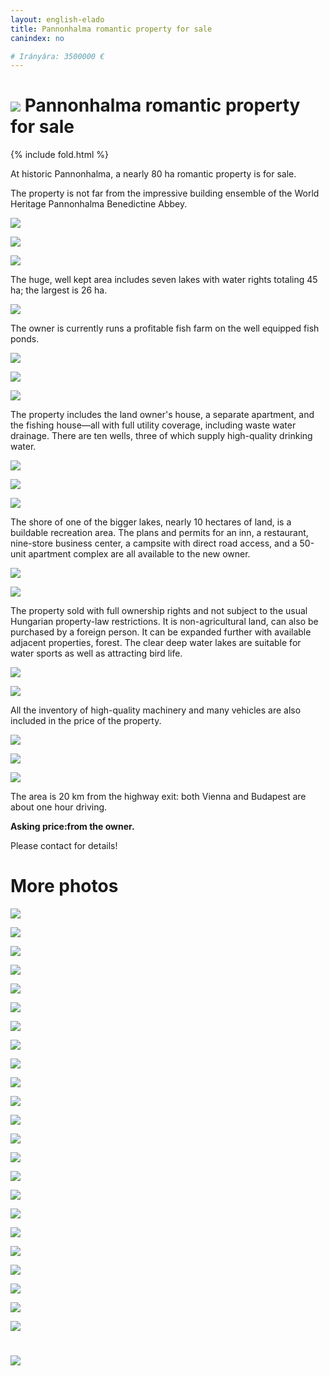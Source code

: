 ```yaml
---
layout: english-elado
title: Pannonhalma romantic property for sale
canindex: no

# Irányára: 3500000 €
---
```


# ![](https://i.imgur.com/J4m9gPe.jpg) Pannonhalma romantic property for sale

{% include fold.html %}

At historic Pannonhalma, a nearly 80 ha romantic property is for sale.

The property is not far from the impressive building ensemble of the World Heritage Pannonhalma Benedictine Abbey.

![](https://i.imgur.com/gxLCTPr.jpg)

![](https://i.imgur.com/CGnbAfM.jpg)

![](https://i.imgur.com/dPp828z.jpg)

The huge, well kept area includes seven lakes with water rights totaling 45 ha; the largest is 26 ha.

![](https://i.imgur.com/5W8OAoX.jpg)

The owner is currently runs a profitable fish farm on the well equipped fish ponds.

![](https://i.imgur.com/aIffkHL.jpg)

![](https://i.imgur.com/5UgiglR.jpg)

![](https://i.imgur.com/xZxKaTB.jpg)

The property includes the land owner's house, a separate apartment, and the fishing house—all with
full utility coverage, including waste water drainage. There are ten wells, three of which supply high-quality drinking water.

![](https://i.imgur.com/eS3DkuC.jpg)

![](https://i.imgur.com/AKjLXGH.jpg)

![](https://i.imgur.com/u8pO4z1.jpg)

The shore of one of the bigger lakes, nearly 10 hectares of land, is a buildable recreation area. The
plans and permits for an inn, a restaurant, nine-store business center, a campsite with direct road
access, and a 50-unit apartment complex are all available to the new owner.

![](https://i.imgur.com/Z9Mvnzz.jpg)

![](https://i.imgur.com/z9XAbPi.jpg)

The property sold with full ownership rights and not subject to the usual Hungarian property-law
restrictions. It is non-agricultural land, can also be purchased by a foreign person.
It can be expanded further with available adjacent properties, forest. The clear deep water lakes
are suitable for water sports as well as attracting bird life.

![](https://i.imgur.com/82xwMWm.jpg)

![](https://i.imgur.com/L59MRbw.jpg)

All the inventory of high-quality machinery and many vehicles are also included in the price of the property.

![](https://i.imgur.com/Yo8OmHX.jpg)

![](https://i.imgur.com/aGPrUTQ.jpg)

![](https://i.imgur.com/bNVbtnc.jpg)

The area is 20 km from the highway exit: both Vienna and Budapest are about one hour driving.

**Asking price:from the owner.**

Please contact for details!

# More photos

![](https://i.imgur.com/OcdHDlj.jpg)

![](https://i.imgur.com/d9hXQM0.jpg)

![](https://i.imgur.com/0IfGir5.jpg)

![](https://i.imgur.com/NBmyOL7.jpg)

![](https://i.imgur.com/4jl4yUo.jpg)

![](https://i.imgur.com/likHUjt.jpg)

![](https://i.imgur.com/qtXzvnR.jpg)

![](https://i.imgur.com/aVAKvyV.jpg)

![](https://i.imgur.com/8fZnGox.jpg)

![](https://i.imgur.com/XV8wXbz.jpg)

![](https://i.imgur.com/01PnzAa.jpg)

![](https://i.imgur.com/j0tJaRF.jpg)

![](https://i.imgur.com/ocbhVeE.jpg)

![](https://i.imgur.com/LXHX4bF.jpg)

![](https://i.imgur.com/DhtWf9r.jpg)

![](https://i.imgur.com/RuHLARz.jpg)

![](https://i.imgur.com/oUeQozd.jpg)

![](https://i.imgur.com/YgbzWkW.jpg)

![](https://i.imgur.com/Piv4kbU.jpg)

![](https://i.imgur.com/w4W9Y03.jpg)

![](https://i.imgur.com/mrDJSfX.jpg)

![](https://i.imgur.com/nV1Yzby.jpg)

![](https://i.imgur.com/ZWsr7mz.jpg)

# ![](https://i.imgur.com/Wca5Jyx.jpg)
